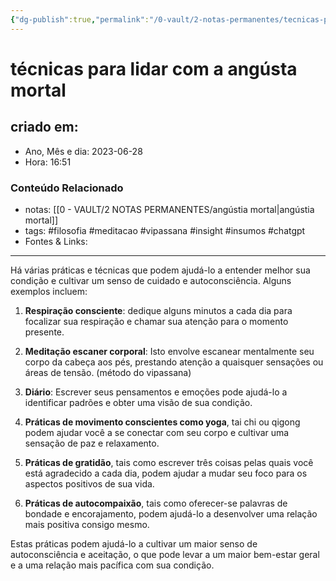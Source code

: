 ```yaml
---
{"dg-publish":true,"permalink":"/0-vault/2-notas-permanentes/tecnicas-para-lidar-com-a-angusta-mortal/","tags":["permanente","filosofia","meditacao","vipassana","insight","insumos","chatgpt"],"dgHomeLink":true,"dgShowLocalGraph":true,"dgShowFileTree":true,"dgEnableSearch":true}
---
```


# técnicas para lidar com a angústa mortal

## criado em: 
-  Ano, Mês e dia: 2023-06-28
- Hora: 16:51

### Conteúdo Relacionado
- notas: [[0 - VAULT/2 NOTAS PERMANENTES/angústia mortal\|angústia mortal]]
- tags: #filosofia #meditacao #vipassana #insight #insumos #chatgpt 
- Fontes & Links: 
---
Há várias práticas e técnicas que podem ajudá-lo a entender melhor sua condição e cultivar um senso de cuidado e autoconsciência. Alguns exemplos incluem:

1. **Respiração consciente**: dedique alguns minutos a cada dia para focalizar sua respiração e chamar sua atenção para o momento presente.
    
2. **Meditação escaner corporal**: Isto envolve escanear mentalmente seu corpo da cabeça aos pés, prestando atenção a quaisquer sensações ou áreas de tensão. (método do vipassana)
    
3. **Diário**: Escrever seus pensamentos e emoções pode ajudá-lo a identificar padrões e obter uma visão de sua condição.
    
4. **Práticas de movimento conscientes como yoga**, tai chi ou qigong podem ajudar você a se conectar com seu corpo e cultivar uma sensação de paz e relaxamento.
    
5. **Práticas de gratidão**, tais como escrever três coisas pelas quais você está agradecido a cada dia, podem ajudar a mudar seu foco para os aspectos positivos de sua vida.
    
6. **Práticas de autocompaixão**, tais como oferecer-se palavras de bondade e encorajamento, podem ajudá-lo a desenvolver uma relação mais positiva consigo mesmo.

Estas práticas podem ajudá-lo a cultivar um maior senso de autoconsciência e aceitação, o que pode levar a um maior bem-estar geral e a uma relação mais pacífica com sua condição.